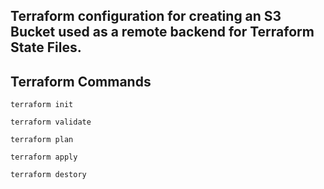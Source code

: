 ## Terraform configuration for creating an S3 Bucket used as a remote backend for Terraform State Files. 

## Terraform Commands
```
terraform init 
```

```
terraform validate
```

```
terraform plan
```

```
terraform apply
```

```
terraform destory
```